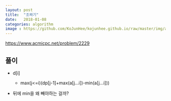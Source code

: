 ```yaml
---
layout: post
title:  "조짜기"
date:   2018-01-08
categories: algorithm
image : https://github.com/KoJunHee/kojunhee.github.io/raw/master/img/algorithm.png
---
```


<https://www.acmicpc.net/problem/2229>

## 풀이

- d[i]

	- max(j<=i)(dp[j-1]+max(a[j...i])-min(a[j...i]))

- 뒤에 min을 왜 빼야하는 걸까?
